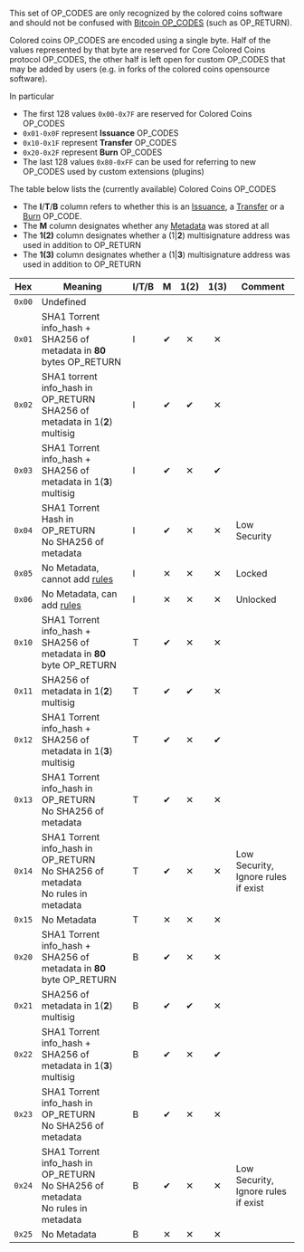 This set of OP_CODES are only recognized by the colored coins software and should not be confused with [Bitcoin OP_CODES](https://en.bitcoin.it/wiki/Script) (such as OP_RETURN).

Colored coins OP_CODES are encoded using a single byte. Half of the values represented by that byte are reserved for Core Colored Coins protocol OP_CODES, the other half is left open for custom OP_CODES that may be added by users (e.g. in forks of the colored coins opensource software).

In particular
* The first 128 values `0x00-0x7F` are reserved for Colored Coins OP_CODES
 * `0x01-0x0F` represent **Issuance** OP_CODES
 * `0x10-0x1F` represent **Transfer** OP_CODES
 * `0x20-0x2F` represent **Burn** OP_CODES
* The last 128 values `0x80-0xFF` can be used for referring to new OP_CODES used by custom extensions (plugins) 

The table below lists the (currently available) Colored Coins OP_CODES 
* The **I**/**T**/**B** column refers to whether this is an [Issuance](Coloring%20Scheme#issuance-transaction-encoding), a [Transfer](Coloring%20Scheme#transfer-transaction-encoding) or a [Burn](Coloring%20Scheme#burn-transaction-encoding) OP_CODE.
* The **M** column designates whether any [Metadata](Metadata) was stored at all 
* The **1(2)** column designates whether a (1\|**2**) multisignature address was used in addition to OP_RETURN
* The **1(3)** column designates whether a (1\|**3**) multisignature address was used in addition to OP_RETURN

| Hex   |Meaning|I/T/B|M|1(2)|1(3)|Comment|
| :---: |-------|---|:------:|:----:|:-----:|-------|
| `0x00`            | Undefined
| `0x01`            | SHA1 Torrent info_hash + SHA256 of metadata in **80** bytes OP_RETURN| I | &#10004; | &#10005; | &#10005; |  |
| `0x02`            | SHA1 torrent info_hash in OP_RETURN<br/>SHA256 of metadata in 1(**2**) multisig| I| &#10004; | &#10004; |&#10005;|
| `0x03`            | SHA1 Torrent info_hash + SHA256 of metadata in 1(**3**) multisig |I|&#10004; |&#10005;|&#10004;|
| `0x04`            | SHA1 Torrent Hash in OP_RETURN<br/>No SHA256 of metadata|I|&#10004;|&#10005;|&#10005;|Low Security
| `0x05`            | No Metadata, cannot add [rules](Rules)| I|&#10005;|&#10005;|&#10005;|Locked
| `0x06`            | No Metadata, can add [rules](Rules)| I|&#10005;|&#10005;|&#10005;|Unlocked
| `0x10`            | SHA1 Torrent info_hash + SHA256 of metadata in **80** byte OP_RETURN|T| &#10004; | &#10005; |&#10005; | |
| `0x11`            | SHA256 of metadata in 1(**2**) multisig|T| &#10004; |&#10004;|&#10005;|
| `0x12`            | SHA1 Torrent info_hash + SHA256 of metadata in 1(**3**) multisig |T|&#10004; |&#10005;|&#10004;||
| `0x13`            | SHA1 Torrent info_hash in OP_RETURN<br/>No SHA256 of metadata|T|&#10004;|&#10005;|&#10005;||Low Security
| `0x14`            | SHA1 Torrent info_hash in OP_RETURN<br/>No SHA256 of metadata<br/>No rules in metadata|T|&#10004;|&#10005;|&#10005;|Low Security, Ignore rules if exist
| `0x15`            | No Metadata|T|&#10005;|&#10005;|&#10005;|
| `0x20`            | SHA1 Torrent info_hash + SHA256 of metadata in **80** byte OP_RETURN|B| &#10004; | &#10005; |&#10005; | |
| `0x21`            | SHA256 of metadata in 1(**2**) multisig|B| &#10004; |&#10004;|&#10005;|
| `0x22`            | SHA1 Torrent info_hash + SHA256 of metadata in 1(**3**) multisig |B|&#10004; |&#10005;|&#10004;||
| `0x23`            | SHA1 Torrent info_hash in OP_RETURN<br/>No SHA256 of metadata|B|&#10004;|&#10005;|&#10005;||Low Security
| `0x24`            | SHA1 Torrent info_hash in OP_RETURN<br/>No SHA256 of metadata<br/>No rules in metadata|B|&#10004;|&#10005;|&#10005;|Low Security, Ignore rules if exist
| `0x25`            | No Metadata|B|&#10005;|&#10005;|&#10005;|
